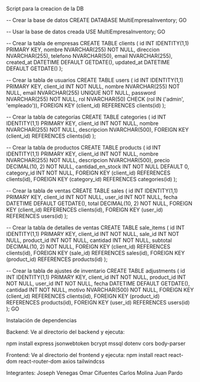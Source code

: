 Script para la creacion de la DB

-- Crear la base de datos
CREATE DATABASE MultiEmpresaInventory;
GO

-- Usar la base de datos creada
USE MultiEmpresaInventory;
GO

-- Crear la tabla de empresas
CREATE TABLE clients (
    id INT IDENTITY(1,1) PRIMARY KEY,
    nombre NVARCHAR(255) NOT NULL,
    direccion NVARCHAR(255),
    telefono NVARCHAR(50),
    email NVARCHAR(255),
    created_at DATETIME DEFAULT GETDATE(),
    updated_at DATETIME DEFAULT GETDATE()
);

-- Crear la tabla de usuarios
CREATE TABLE users (
    id INT IDENTITY(1,1) PRIMARY KEY,
    client_id INT NOT NULL,
    nombre NVARCHAR(255) NOT NULL,
    email NVARCHAR(255) UNIQUE NOT NULL,
    password NVARCHAR(255) NOT NULL,
    rol NVARCHAR(50) CHECK (rol IN ('admin', 'empleado')),
    FOREIGN KEY (client_id) REFERENCES clients(id)
);

-- Crear la tabla de categorías
CREATE TABLE categories (
    id INT IDENTITY(1,1) PRIMARY KEY,
    client_id INT NOT NULL,
    nombre NVARCHAR(255) NOT NULL,
    descripcion NVARCHAR(500),
    FOREIGN KEY (client_id) REFERENCES clients(id)
);

-- Crear la tabla de productos
CREATE TABLE products (
    id INT IDENTITY(1,1) PRIMARY KEY,
    client_id INT NOT NULL,
    nombre NVARCHAR(255) NOT NULL,
    descripcion NVARCHAR(500),
    precio DECIMAL(10, 2) NOT NULL,
    cantidad_en_stock INT NOT NULL DEFAULT 0,
    category_id INT NOT NULL,
    FOREIGN KEY (client_id) REFERENCES clients(id),
    FOREIGN KEY (category_id) REFERENCES categories(id)
);

-- Crear la tabla de ventas
CREATE TABLE sales (
    id INT IDENTITY(1,1) PRIMARY KEY,
    client_id INT NOT NULL,
    user_id INT NOT NULL,
    fecha DATETIME DEFAULT GETDATE(),
    total DECIMAL(10, 2) NOT NULL,
    FOREIGN KEY (client_id) REFERENCES clients(id),
    FOREIGN KEY (user_id) REFERENCES users(id)
);

-- Crear la tabla de detalles de ventas
CREATE TABLE sale_items (
    id INT IDENTITY(1,1) PRIMARY KEY,
    client_id INT NOT NULL,
    sale_id INT NOT NULL,
    product_id INT NOT NULL,
    cantidad INT NOT NULL,
    subtotal DECIMAL(10, 2) NOT NULL,
    FOREIGN KEY (client_id) REFERENCES clients(id),
    FOREIGN KEY (sale_id) REFERENCES sales(id),
    FOREIGN KEY (product_id) REFERENCES products(id)
);

-- Crear la tabla de ajustes de inventario
CREATE TABLE adjustments (
    id INT IDENTITY(1,1) PRIMARY KEY,
    client_id INT NOT NULL,
    product_id INT NOT NULL,
    user_id INT NOT NULL,
    fecha DATETIME DEFAULT GETDATE(),
    cantidad INT NOT NULL,
    motivo NVARCHAR(500) NOT NULL,
    FOREIGN KEY (client_id) REFERENCES clients(id),
    FOREIGN KEY (product_id) REFERENCES products(id),
    FOREIGN KEY (user_id) REFERENCES users(id)
);
GO

Instalación de dependencias

Backend:
Ve al directorio del backend y ejecuta:

npm install express jsonwebtoken bcrypt mssql dotenv cors body-parser

Frontend:
Ve al directorio del frontend y ejecuta:
npm install react react-dom react-router-dom axios tailwindcss

Integrantes:
Joseph Venegas
Omar Cifuentes
Carlos Molina
Juan Pardo
